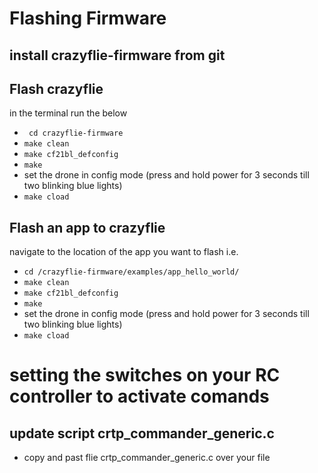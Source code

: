 # Flashing Firmware

## install crazyflie-firmware from git
## Flash crazyflie
in the terminal run the below
* ` cd crazyflie-firmware`
* `make clean`
* `make cf21bl_defconfig`
* `make`
* set the drone in config mode (press and hold power for 3 seconds till two blinking blue lights)
* `make cload`

## Flash an app to crazyflie
navigate to the location of the app you want to flash i.e.
* `cd /crazyflie-firmware/examples/app_hello_world/`
* `make clean`
* `make cf21bl_defconfig`
* `make`
* set the drone in config mode (press and hold power for 3 seconds till two blinking blue lights)
* `make cload`

# setting the switches on your RC controller to activate comands

## update script crtp_commander_generic.c
* copy and past flie crtp_commander_generic.c over your file

